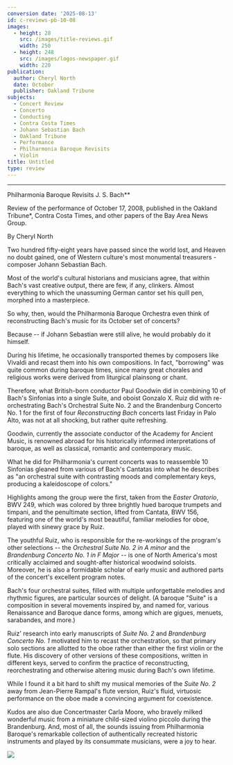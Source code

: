 ```yaml
---
conversion date: '2025-08-13'
id: c-reviews-pb-10-08
images:
  - height: 28
    src: /images/title-reviews.gif
    width: 250
  - height: 248
    src: /images/logos-newspaper.gif
    width: 220
publication:
  author: Cheryl North
  date: October
  publisher: Oakland Tribune
subjects:
  - Concert Review
  - Concerto
  - Conducting
  - Contra Costa Times
  - Johann Sebastian Bach
  - Oakland Tribune
  - Performance
  - Philharmonia Baroque Revisits
  - Violin
title: Untitled
type: review
---
```


***

Philharmonia Baroque Revisits J. S. Bach**

Review of the performance of October 17, 2008, published in the Oakland Tribune*, Contra Costa Times, and other papers of the Bay Area News Group.

By Cheryl North

 Two hundred fifty-eight years have passed since the world lost, and Heaven no doubt gained, one of Western culture's most monumental treasurers - composer Johann Sebastian Bach.

 Most of the world's cultural historians and musicians agree, that within Bach's vast creative output, there are few, if any, clinkers. Almost everything to which the unassuming German cantor set his quill pen, morphed into a masterpiece.

 So why, then, would the Philharmonia Baroque Orchestra even think of reconstructing Bach's music for its October set of concerts?

 Because -- if Johann Sebastian were still alive, he would probably do it himself.

 During his lifetime, he occasionally transported themes by composers like Vivaldi and recast them into his own compositions. In fact, "borrowing" was quite common during baroque times, since many great chorales and religious works were derived from liturgical plainsong or chant.

 Therefore, what British-born conductor Paul Goodwin did in combining 10 of Bach's Sinfonias into a single Suite, and oboist Gonzalo X. Ruiz did with re-orchestrating Bach's Orchestral Suite No. 2 and the Brandenburg Concerto No. 1 for the first of four *Reconstructing Bach* concerts last Friday in Palo Alto, was not at all shocking, but rather quite refreshing.

 Goodwin, currently the associate conductor of the Academy for Ancient Music, is renowned abroad for his historically informed interpretations of baroque, as well as classical, romantic and contemporary music.

 What he did for Philharmonia's current concerts was to reassemble 10 Sinfonias gleaned from various of Bach's Cantatas into what he describes as "an orchestral suite with contrasting moods and complementary keys, producing a kaleidoscope of colors."

 Highlights among the group were the first, taken from the *Easter Oratorio*, BWV 249, which was colored by three brightly hued baroque trumpets and timpani, and the penultimate section, lifted from Cantata, BWV 156, featuring one of the world's most beautiful, familiar melodies for oboe, played with sinewy grace by Ruiz.

 The youthful Ruiz, who is responsible for the re-workings of the program's other selections -- the *Orchestral Suite No. 2 in A minor* and the *Brandenburg Concerto No. 1 in F Major* -- is one of North America's most critically acclaimed and sought-after historical woodwind soloists. Moreover, he is also a formidable scholar of early music and authored parts of the concert's excellent program notes.

 Bach's four orchestral suites, filled with multiple unforgettable melodies and rhythmic figures, are particular sources of delight. (A baroque "Suite" is a composition in several movements inspired by, and named for, various Renaissance and Baroque dance forms, among which are gigues, menuets, sarabandes, and more.)

 Ruiz' research into early manuscripts of *Suite No. 2* and *Brandenburg Concerto No. 1* motivated him to recast the orchestration, so that primary solo sections are allotted to the oboe rather than either the first violin or the flute. His discovery of other versions of these compositions, written in different keys, served to confirm the practice of reconstructing, reorchestrating and otherwise altering music during Bach's own lifetime.

 While I found it a bit hard to shift my musical memories of the *Suite No. 2* away from Jean-Pierre Rampal's flute version, Ruiz's fluid, virtuosic performance on the oboe made a convincing argument for coexistence.

 Kudos are also due Concertmaster Carla Moore, who bravely milked wonderful music from a miniature child-sized violino piccolo during the Brandenburg. And, most of all, the sounds issuing from Philharmonia Baroque's remarkable collection of authentically recreated historic instruments and played by its consummate musicians, were a joy to hear.

![](/images/logos-newspaper.gif)

